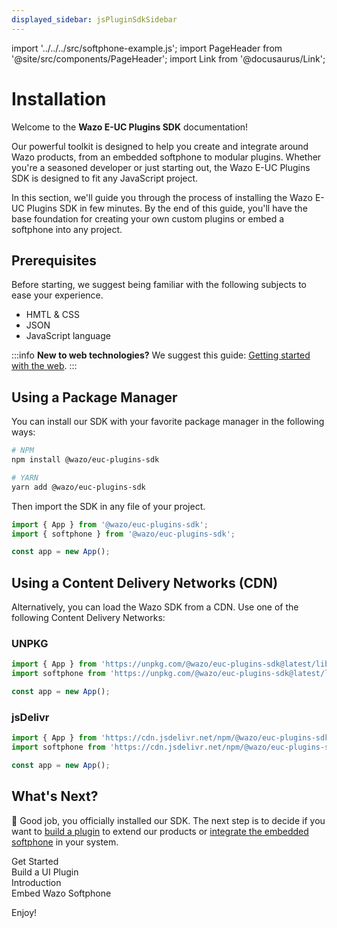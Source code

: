 ```yaml
---
displayed_sidebar: jsPluginSdkSidebar
---
```


import '../../../src/softphone-example.js';
import PageHeader from '@site/src/components/PageHeader';
import Link from '@docusaurus/Link';

<PageHeader title="E-UC Plugins SDK" insideContent />

# Installation

Welcome to the **Wazo E-UC Plugins SDK** documentation!

Our powerful toolkit is designed to help you create and integrate around Wazo products, from an embedded softphone to modular plugins. Whether you're a seasoned developer or just starting out, the Wazo E-UC Plugins SDK is designed to fit any JavaScript project.

In this section, we'll guide you through the process of installing the Wazo E-UC Plugins SDK in few minutes. By the end of this guide, you'll have the base foundation for creating your own custom plugins or embed a softphone into any project.

## Prerequisites

Before starting, we suggest being familiar with the following subjects to ease your experience.

- HMTL & CSS
- JSON
- JavaScript language

:::info
**New to web technologies?** We suggest this guide: [Getting started with the web](https://developer.mozilla.org/en-US/docs/Learn/Getting_started_with_the_web).
:::

## Using a Package Manager

You can install our SDK with your favorite package manager in the following ways:

```bash
# NPM
npm install @wazo/euc-plugins-sdk

# YARN
yarn add @wazo/euc-plugins-sdk
```

Then import the SDK in any file of your project.

```js
import { App } from '@wazo/euc-plugins-sdk';
import { softphone } from '@wazo/euc-plugins-sdk';

const app = new App();
```

## Using a Content Delivery Networks (CDN)

Alternatively, you can load the Wazo SDK from a CDN. Use one of the following Content Delivery Networks:

### UNPKG

```js
import { App } from 'https://unpkg.com/@wazo/euc-plugins-sdk@latest/lib/esm/app.js';
import softphone from 'https://unpkg.com/@wazo/euc-plugins-sdk@latest/lib/esm/softphone.js';

const app = new App();
```

### jsDelivr

```js
import { App } from 'https://cdn.jsdelivr.net/npm/@wazo/euc-plugins-sdk@latest/lib/esm/app.js';
import softphone from 'https://cdn.jsdelivr.net/npm/@wazo/euc-plugins-sdk@latest/lib/esm/softphone.js';

const app = new App();
```

## What's Next?

🎉 Good job, you officially installed our SDK. The next step is to decide if you want to [build a plugin](/docs/plugins/ui/get-started/) to extend our
products or [integrate the embedded softphone](/docs/integrations/embedded-softphone/) in your system.

<nav className="pagination-nav margin-bottom--md" aria-label="Docs pages">
  <Link className="pagination-nav__link" to="/docs/plugins/ui/get-started/">
    <div className="pagination-nav__sublabel">Get Started</div>
    <div className="pagination-nav__label">Build a UI Plugin</div>
  </Link>

  <Link className="pagination-nav__link" to="/docs/integrations/embedded-softphone/">
    <div className="pagination-nav__sublabel">Introduction</div>
    <div className="pagination-nav__label">Embed Wazo Softphone</div>
  </Link>
</nav>

Enjoy!


